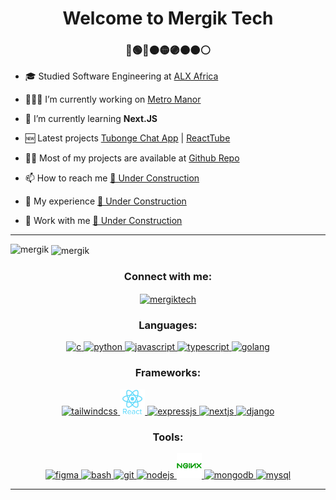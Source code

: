 <h1 align="center">Welcome to Mergik Tech</h1>
<h3 align="center">🔴🟢🔵🟠🟡🟣🟤⚫⚪</h3>

- 🎓 Studied Software Engineering at [ALX Africa](https://www.alxafrica.com/)

- 🧑🏾‍💻 I’m currently working on [Metro Manor](https://github.com/larykip/hotel-booking-nextjs)

- 🌱 I’m currently learning **Next.JS**

- 🆕 Latest projects [Tubonge Chat App](https://tubonge-kipz.onrender.com/) | [ReactTube](https://github.com/mergik/youtube-homepage-react)

- 👨‍💻 Most of my projects are available at [Github Repo](https://github.com/mergik?tab=repositories)

- 📫 How to reach me [🚧 Under Construction](https://www.mergik.tech/contact)

- 📄 My experience [🚧 Under Construction](https://www.mergik.tech/resume)

- 📝 Work with me [🚧 Under Construction](https://www.mergik.tech/hireme)
---
<p><img align="left" src="https://github-readme-stats.vercel.app/api/top-langs?username=mergik&show_icons=true&theme=dark&title_color=4aa5ff&text_color=ffffff&bg_color=000000&locale=en&layout=compact" alt="mergik" /></p>

<p>&nbsp;<img align="center" src="https://github-readme-stats.vercel.app/api?username=mergik&show_icons=true&theme=dark&title_color=42a0ff&text_color=ffffff&locale=en" alt="mergik" /></p>


<h3 align="center">Connect with me:</h3>
<p align="center">
<a href="https://twitter.com/mergiktech" target="blank"><img align="center" src="https://raw.githubusercontent.com/rahuldkjain/github-profile-readme-generator/master/src/images/icons/Social/twitter.svg" alt="mergiktech" height="30" width="40" /></a>
</p>

<h3 align="center">Languages:</h3>
<p align="center">
  <a href="https://www.cprogramming.com/" target="_blank" rel="noreferrer"> <img src="https://img.icons8.com/?size=48&id=shQTXiDQiQVR&format=png" alt="c" width="40" height="40"/> </a>
  <a href="https://www.python.org" target="_blank" rel="noreferrer"> <img src="https://img.icons8.com/?size=48&id=l75OEUJkPAk4&format=png" alt="python" width="40" height="40"/> </a>
  <a href="https://developer.mozilla.org/en-US/docs/Web/JavaScript" target="_blank" rel="noreferrer"> <img src="https://img.icons8.com/?size=48&id=PXTY4q2Sq2lG&format=png" alt="javascript" width="40" height="40"/> </a>
  <a href="https://www.typescriptlang.org/" target="_blank" rel="noreferrer"> <img src="https://img.icons8.com/?size=48&id=nCj4PvnCO0tZ&format=png" alt="typescript" width="40" height="40"/> </a>
  <a href="https://go.dev/" target="_blank" rel="noreferrer"> <img src="https://img.icons8.com/?size=48&id=44442&format=png" alt="golang" width="40" height="40"/> </a>
  
</p>

<h3 align="center">Frameworks:</h3>
<p align="center">
  <a href="https://tailwindcss.com/" target="_blank" rel="noreferrer"> <img src="https://img.icons8.com/?size=48&id=x7XMNGh2vdqA&format=png" alt="tailwindcss" width="40" height="40"/> </a>
  <a href="https://reactjs.org/" target="_blank" rel="noreferrer"> <img src="https://raw.githubusercontent.com/devicons/devicon/master/icons/react/react-original-wordmark.svg" alt="react" width="40" height="40"/> </a>
  <a href="https://expressjs.com/" target="_blank" rel="noreferrer"> <img src="https://img.icons8.com/?size=48&id=PZQVBAxaueDJ&format=png" alt="expressjs" width="40" height="40"/> </a>
  <a href="https://nextjs.org/" target="_blank" rel="noreferrer"> <img src="https://img.icons8.com/?size=48&id=MWiBjkuHeMVq&format=png" alt="nextjs" width="40" height="40"/> </a>
  <a href="https://www.djangoproject.com/" target="_blank" rel="noreferrer"> <img src="https://img.icons8.com/?size=48&id=qV-JzWYl9dzP&format=png" alt="django" width="40" height="40"/> </a>

</p>

<h3 align="center">Tools:</h3>
<p align="center">
  <a href="https://www.figma.com/" target="_blank" rel="noreferrer"> <img src="https://img.icons8.com/?size=100&id=W0YEwBDDfTeu&format=png&color=000000" alt="figma" width="40" height="40"/> </a>
  <a href="https://www.gnu.org/software/bash/" target="_blank" rel="noreferrer"> <img src="https://img.icons8.com/?size=48&id=9MJf0ngDwS8z&format=png" alt="bash" width="40" height="40"/> </a>
  <a href="https://git-scm.com/" target="_blank" rel="noreferrer"> <img src="https://img.icons8.com/?size=100&id=20906&format=png&color=000000" alt="git" width="40" height="40"/> </a>
  <a href="https://nodejs.org/en" target="_blank" rel="noreferrer"> <img src="https://img.icons8.com/?size=48&id=hsPbhkOH4FMe&format=png" alt="nodejs" width="40" height="40"/> </a>
  <a href="https://www.nginx.com" target="_blank" rel="noreferrer"> <img src="https://raw.githubusercontent.com/devicons/devicon/master/icons/nginx/nginx-original.svg" alt="nginx" width="40" height="40"/> </a>
  <a href="https://www.mongodb.com/" target="_blank" rel="noreferrer"> <img src="https://img.icons8.com/?size=48&id=74402&format=png" alt="mongodb" width="40" height="40"/> </a>
  <a href="https://www.mysql.com/" target="_blank" rel="noreferrer"> <img src="https://img.icons8.com/?size=48&id=UFXRpPFebwa2&format=png" alt="mysql" width="40" height="40"/> </a>

</p>

---
